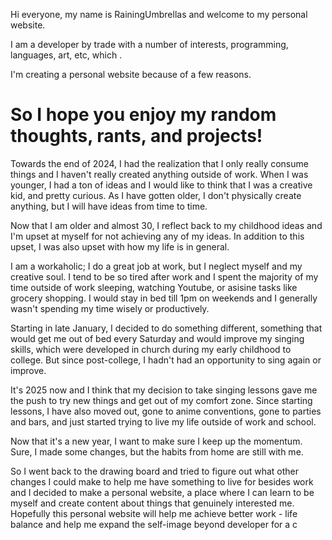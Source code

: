 Hi everyone, my name is RainingUmbrellas and welcome to my personal website.

I am a developer by trade with a number of interests, programming, languages, art, etc, which .

I'm creating a personal website because of a few reasons.

# So I hope you enjoy my random thoughts, rants, and projects!

Towards the end of 2024, I had the realization that I only really consume things and I haven't really created anything outside of work. When I was younger, I had a ton of ideas and I would like to think that I was a creative kid, and pretty curious. As I have gotten older, I don't physically create anything, but I will have ideas from time to time.

Now that I am older and almost 30, I reflect back to my childhood ideas and I'm upset at myself for not achieving any of my ideas. In addition to this upset, I was also upset with how my life is in general.

I am a workaholic; I do a great job at work, but I neglect myself and my creative soul. I tend to be so tired after work and I spent the majority of my time outside of work sleeping, watching Youtube, or asisine tasks like grocery shopping. I would stay in bed till 1pm on weekends and I generally wasn't spending my time wisely or productively.

Starting in late January, I decided to do something different, something that would get me out of bed every Saturday and would improve my singing skills, which were developed in church during my early childhood to college. But since post-college, I hadn't had an opportunity to sing again or improve.

It's 2025 now and I think that my decision to take singing lessons gave me the push to try new things and get out of my comfort zone. Since starting lessons, I have also moved out, gone to anime conventions, gone to parties and bars, and just started trying to live my life outside of work and school.

Now that it's a new year, I want to make sure I keep up the momentum. Sure, I made some changes, but the habits from home are still with me.

So I went back to the drawing board and tried to figure out what other changes I could make to help me have something to live for besides work and I decided to make a personal website, a place where I can learn to be myself and create content about things that genuinely interested me. Hopefully this personal website will help me achieve better work - life balance and help me expand the self-image beyond developer for a c

